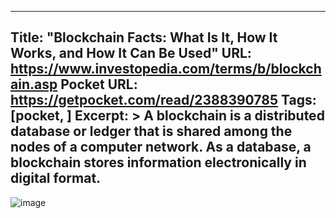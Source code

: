 
---
Title: "Blockchain Facts: What Is It, How It Works, and How It Can Be Used"
URL: https://www.investopedia.com/terms/b/blockchain.asp
Pocket URL: https://getpocket.com/read/2388390785
Tags: [pocket, ]
Excerpt: >
    A blockchain is a distributed database or ledger that is shared among the nodes of a computer network. As a database, a blockchain stores information electronically in digital format.
---

![image](https://www.investopedia.com/thmb/gJzsAgBTlK9s5kPUeAqIpqEFnX8=/5855x3984/filters:no_upscale():max_bytes(150000):strip_icc()/dotdash_Final_Blockchain_Sep_2020-01-60f31a638c4944abbcfde92e1a408a30.jpg)
